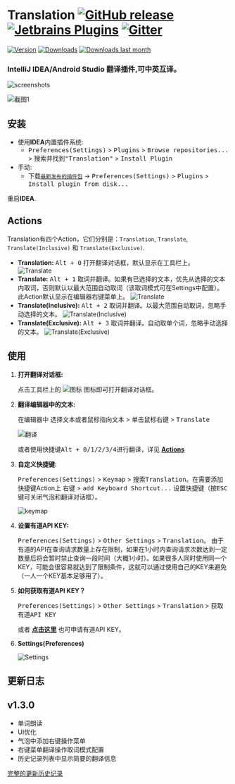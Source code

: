
Translation [![GitHub release][release-img]][latest-release] [![Jetbrains Plugins][plugin-img]][plugin] [![Gitter][badge-gitter-img]][badge-gitter]
===========

[![Version](http://phpstorm.espend.de/badge/8579/version)][plugin]
[![Downloads](http://phpstorm.espend.de/badge/8579/downloads)][plugin]
[![Downloads last month](http://phpstorm.espend.de/badge/8579/last-month)][plugin]

### IntelliJ IDEA/Android Studio 翻译插件,可中英互译。

![screenshots](./images/screenshots.gif)

![截图1](./images/0.png)

安装
----

- 使用**IDEA**内置插件系统:
  - <kbd>Preferences(Settings)</kbd> > <kbd>Plugins</kbd> > <kbd>Browse repositories...</kbd> > <kbd>搜索并找到"Translation"</kbd> > <kbd>Install Plugin</kbd>
- 手动:
  - 下载[`最新发布的插件包`][latest-release] -> <kbd>Preferences(Settings)</kbd> > <kbd>Plugins</kbd> > <kbd>Install plugin from disk...</kbd>

重启**IDEA**.


Actions
-------

Translation有四个Action，它们分别是：`Translation`, `Translate`, `Translate(Inclusive)` 和 `Translate(Exclusive)`.

- **Translation:** <kbd>Alt + 0</kbd> 打开翻译对话框，默认显示在工具栏上。
  ![Translate](./images/action0.gif)
- **Translate:** <kbd>Alt + 1</kbd> 取词并翻译。如果有已选择的文本，优先从选择的文本内取词，否则默认以最大范围自动取词（该取词模式可在Settings中配置）。此Action默认显示在编辑器右键菜单上。
  ![Translate](./images/action1.gif)
- **Translate(Inclusive):** <kbd>Alt + 2</kbd> 取词并翻译。以最大范围自动取词，忽略手动选择的文本。
  ![Translate(Inclusive)](./images/action2.gif)
- **Translate(Exclusive):** <kbd>Alt + 3</kbd> 取词并翻译。自动取单个词，忽略手动选择的文本。
  ![Translate(Exclusive)](./images/action3.gif)


使用
----

1. **打开翻译对话框:**

   点击工具栏上的 ![图标](./images/2.png) 图标即可打开翻译对话框。

2. **翻译编辑器中的文本:**

   在编辑器中 <kbd>选择文本或者鼠标指向文本</kbd> > <kbd>单击鼠标右键</kbd> > <kbd>Translate</kbd>

   ![翻译](./images/3.png)

   或者使用快捷键<kbd>Alt + 0/1/2/3/4</kbd>进行翻译，详见 **[Actions](#actions)**

3. **自定义快捷键:**

   <kbd>Preferences(Settings)</kbd> > <kbd>Keymap</kbd> > <kbd>搜索Translation</kbd>。在需要添加快捷键Action上 <kbd>右键</kbd> > <kbd>add Keyboard Shortcut...</kbd> 设置快捷键（按<kbd>ESC</kbd>键可关闭气泡和翻译对话框）。

   ![keymap](./images/keymap.png)

4. **设置有道API KEY:**

   <kbd>Preferences(Settings)</kbd> > <kbd>Other Settings</kbd> > <kbd>Translation</kbd>。 由于有道的API在查询请求数量上存在限制，如果在1小时内查询请求次数达到一定数量后将会暂时禁止查询一段时间（大概1小时）。如果很多人同时使用同一个KEY，可能会很容易就达到了限制条件，这就可以通过使用自己的KEY来避免（一人一个KEY基本足够用了）。

5. **如何获取有道API KEY？**

   <kbd>Preferences(Settings)</kbd> > <kbd>Other Settings</kbd> > <kbd>Translation</kbd> > <kbd>获取有道API KEY</kbd>

   或者 [**点击这里**](http://fanyi.youdao.com/openapi?path=data-mode) 也可申请有道API KEY。

6. **Settings(Preferences)**

   ![Settings](./images/4.png)


更新日志
--------

## v1.3.0

- 单词朗读
- UI优化
- 气泡中添加右键操作菜单
- 右键菜单翻译操作取词模式配置
- 历史记录列表中显示简要的翻译信息

[完整的更新历史记录](./CHANGELOG.md)

[release-img]: https://img.shields.io/github/release/YiiGuxing/TranslationPlugin.svg
[latest-release]: https://github.com/YiiGuxing/TranslationPlugin/releases/latest
[badge-gitter-img]: https://img.shields.io/gitter/room/YiiGuxing/TranslationPlugin.svg
[badge-gitter]: https://gitter.im/TranslationPlugin/Lobby
[plugin-img]: https://img.shields.io/badge/plugin-8579-orange.svg
[plugin]: https://plugins.jetbrains.com/plugin/8579
